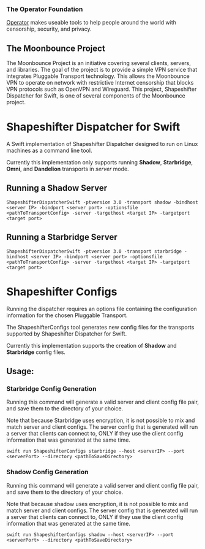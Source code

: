 ### The Operator Foundation

[Operator](https://operatorfoundation.org) makes useable tools to help people around the world with censorship, security, and privacy.

## The Moonbounce Project
The Moonbounce Project is an initiative covering several clients, servers, and libraries. The goal of the project is to provide a simple VPN service that integrates
Pluggable Transport technology. This allows the Moonbounce VPN to operate on network with restrictive Internet censorship that blocks VPN protocols such as OpenVPN
and Wireguard. This project, Shapeshifter Dispatcher for Swift, is one of several components of the Moonbounce project.

# Shapeshifter Dispatcher for Swift

A Swift implementation of Shapeshifter Dispatcher designed to run on Linux machines as a command line tool.

Currently this implementation only supports running **Shadow**, **Starbridge**, **Omni**, and **Dandelion** transports in *server* mode.

## Running a Shadow Server

```
ShapeshifterDispatcherSwift -ptversion 3.0 -transport shadow -bindhost <server IP> -bindport <server port> -optionsfile <pathToTransportConfig> -server -targethost <target IP> -targetport <target port>
```

## Running a Starbridge Server

```
ShapeshifterDispatcherSwift -ptversion 3.0 -transport starbridge -bindhost <server IP> -bindport <server port> -optionsfile <pathToTransportConfig> -server -targethost <target IP> -targetport <target port>
```

# Shapeshifter Configs

Running the dispatcher requires an options file containing the configuration information for the chosen Pluggable Transport.

The ShapeshifterConfigs tool generates new config files for the transports supported by Shapeshifter Dispatcher for Swift.

Currently this implementation supports the creation of **Shadow** and **Starbridge** config files.

## Usage:

### Starbridge Config Generation

Running this command will generate a valid server and client config file pair, and save them to the directory of your choice.

Note that because Starbridge uses encryption, it is not possible to mix and match server and client configs. The server config that is generated will run a server that clients can connect to, ONLY if they use the client config information that was generated at the same time.
```
swift run ShapeshifterConfigs starbridge --host <serverIP> --port <serverPort> --directory <pathToSaveDirectory>
```

### Shadow Config Generation

Running this command will generate a valid server and client config file pair, and save them to the directory of your choice.

Note that because shadow uses encryption, it is not possible to mix and match server and client configs. The server config that is generated will run a server that clients can connect to, ONLY if they use the client config information that was generated at the same time.
```
swift run ShapeshifterConfigs shadow --host <serverIP> --port <serverPort> --directory <pathToSaveDirectory>
```
